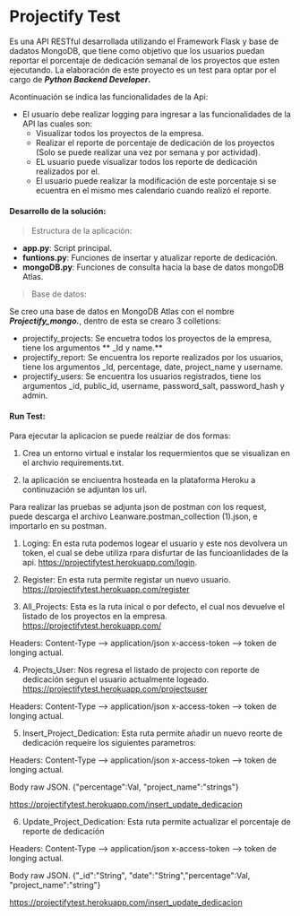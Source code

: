 # Projectify Test

Es una API RESTful desarrollada utilizando el Framework Flask y base de dadatos MongoDB, que tiene como objetivo que los usuarios puedan reportar el porcentaje de dedicación semanal de los proyectos que esten ejecutando.  La elaboración de este proyecto es un test para optar por el cargo  de  ***Python Backend Developer*.**

Acontinuación se indica las funcionalidades de la Api:

- El usuario debe realizar logging para ingresar a las funcionalidades de la API las cuales son:
	- Visualizar todos los proyectos de la empresa.
	- Realizar el reporte de porcentaje de dedicación de los proyectos (Solo se puede realizar una vez por semana y por actividad).
	- EL usuario puede visualizar todos los reporte de dedicación realizados por el.
	- El usuario puede realizar la modificación de este porcentaje si se ecuentra en el mismo mes calendario cuando realizó el reporte.

#### **Desarrollo de la solución:**
>Estructura de la aplicación:

- **app.py**: Script principal.
- **funtions.py**: Funciones de insertar y atualizar reporte de dedicación.
- **mongoDB.py**: Funciones de consulta hacia la base de datos mongoDB Atlas.

> Base de datos:

Se creo una base de datos en MongoDB Atlas con el nombre ***Projectify_mongo.***, dentro de esta se crearo 3 colletions:

- projectify_projects: Se encuetra todos los proyectos de la empresa, tiene los argumentos ** _Id y name.**
- projectify_report: Se encuentra los  reporte realizados por los usuarios, tiene los argumentos _Id, percentage, date, project_name y username.
- projectify_users: Se encuentra los usuarios registrados, tiene los argumentos  _id, public_id, username, password_salt, password_hash y admin.

#### Run Test:

Para ejecutar la aplicacion se puede realziar de dos formas:

1. Crea un entorno virtual e instalar los requermientos que se visualizan en el archvio requirements.txt.

2. la aplicación se enciuentra hosteada en la plataforma Heroku a continuzación se adjuntan los url.

Para realizar las pruebas se adjunta json de postman con los request, puede descarga el archivo Leanware.postman_collection (1).json, e importarlo en su postman. 

1. Loging: En esta ruta podemos logear el usuario y este nos devolvera un token, el cual se debe utiliza rpara disfurtar de las funcioanlidades de la api. https://projectifytest.herokuapp.com/login.

2. Register:  En esta ruta permite registar un nuevo usuario.
https://projectifytest.herokuapp.com/register

3. All_Projects: Esta es la ruta inical o por defecto, el cual nos devuelve el listado de los  proyectos en la empresa.
https://projectifytest.herokuapp.com/

Headers:
Content-Type --> application/json
x-access-token --> token de longing actual.

4. Projects_User: Nos regresa el listado de projecto con reporte de dedicación segun el usuario actualmente logeado.
https://projectifytest.herokuapp.com/projectsuser

Headers:
Content-Type --> application/json
x-access-token --> token de longing actual.

5. Insert_Project_Dedication: Esta ruta permite añadir un nuevo reorte de dedicación requeire los siguientes parametros:

Headers:
Content-Type --> application/json
x-access-token --> token de longing actual.

Body raw JSON.
{"percentage":Val, "project_name":"strings"}

https://projectifytest.herokuapp.com/insert_update_dedicacion

6. Update_Project_Dedication: Esta ruta permite actualizar el porcentaje de reporte de dedicación

Headers:
Content-Type --> application/json
x-access-token --> token de longing actual.

Body raw JSON.
{"_id":"String", "date":"String","percentage":Val, "project_name":"string"}

https://projectifytest.herokuapp.com/insert_update_dedicacion
